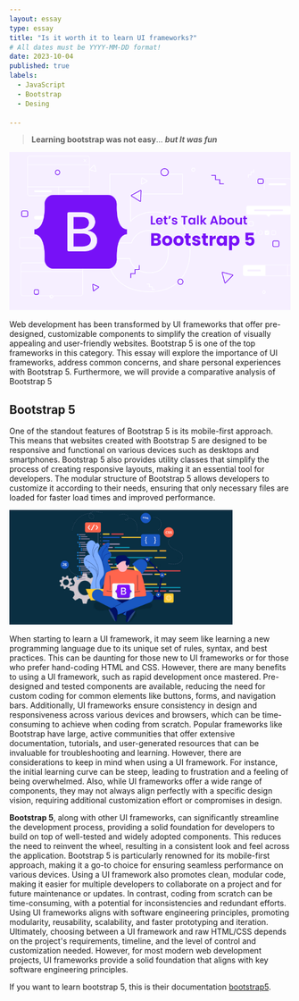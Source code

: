 ```yaml
---
layout: essay
type: essay
title: "Is it worth it to learn UI frameworks?"
# All dates must be YYYY-MM-DD format!
date: 2023-10-04
published: true
labels:
  - JavaScript
  - Bootstrap
  - Desing
 
---
```

> **Learning bootstrap was not easy**... ***but It was fun***

<div class="text-center p-4">
  <img width="600px" class="rounded float-start pe-4" src="../essays/lets-talk-about-bootstrap.png" class="img-thumbnail">
</div>

Web development has been transformed by UI frameworks that offer pre-designed, customizable components to simplify the creation of visually appealing and user-friendly websites. Bootstrap 5 is one of the top frameworks in this category. This essay will explore the importance of UI frameworks, address common concerns, and share personal experiences with Bootstrap 5. Furthermore, we will provide a comparative analysis of Bootstrap 5

## Bootstrap 5

One of the standout features of Bootstrap 5 is its mobile-first approach. This means that websites created with Bootstrap 5 are designed to be responsive and functional on various devices such as desktops and smartphones. Bootstrap 5 also provides utility classes that simplify the process of creating responsive layouts, making it an essential tool for developers. The modular structure of Bootstrap 5 allows developers to customize it according to their needs, ensuring that only necessary files are loaded for faster load times and improved performance.

<div class="text-start p-4">
  <img width="400px" src="../essays/thinkbootstrap.jpg" class="img-thumbnail" >
</div>

When starting to learn a UI framework, it may seem like learning a new programming language due to its unique set of rules, syntax, and best practices. This can be daunting for those new to UI frameworks or for those who prefer hand-coding HTML and CSS. However, there are many benefits to using a UI framework, such as rapid development once mastered. Pre-designed and tested components are available, reducing the need for custom coding for common elements like buttons, forms, and navigation bars. Additionally, UI frameworks ensure consistency in design and responsiveness across various devices and browsers, which can be time-consuming to achieve when coding from scratch. Popular frameworks like Bootstrap have large, active communities that offer extensive documentation, tutorials, and user-generated resources that can be invaluable for troubleshooting and learning. However, there are considerations to keep in mind when using a UI framework. For instance, the initial learning curve can be steep, leading to frustration and a feeling of being overwhelmed. Also, while UI frameworks offer a wide range of components, they may not always align perfectly with a specific design vision, requiring additional customization effort or compromises in design.

**Bootstrap 5**, along with other UI frameworks, can significantly streamline the development process, providing a solid foundation for developers to build on top of well-tested and widely adopted components. This reduces the need to reinvent the wheel, resulting in a consistent look and feel across the application. Bootstrap 5 is particularly renowned for its mobile-first approach, making it a go-to choice for ensuring seamless performance on various devices. Using a UI framework also promotes clean, modular code, making it easier for multiple developers to collaborate on a project and for future maintenance or updates. In contrast, coding from scratch can be time-consuming, with a potential for inconsistencies and redundant efforts. Using UI frameworks aligns with software engineering principles, promoting modularity, reusability, scalability, and faster prototyping and iteration. Ultimately, choosing between a UI framework and raw HTML/CSS depends on the project's requirements, timeline, and the level of control and customization needed. However, for most modern web development projects, UI frameworks provide a solid foundation that aligns with key software engineering principles.

If you want to learn bootstrap 5, this is their documentation [bootstrap5](https://getbootstrap.com/docs/5.2/getting-started/introduction/).
